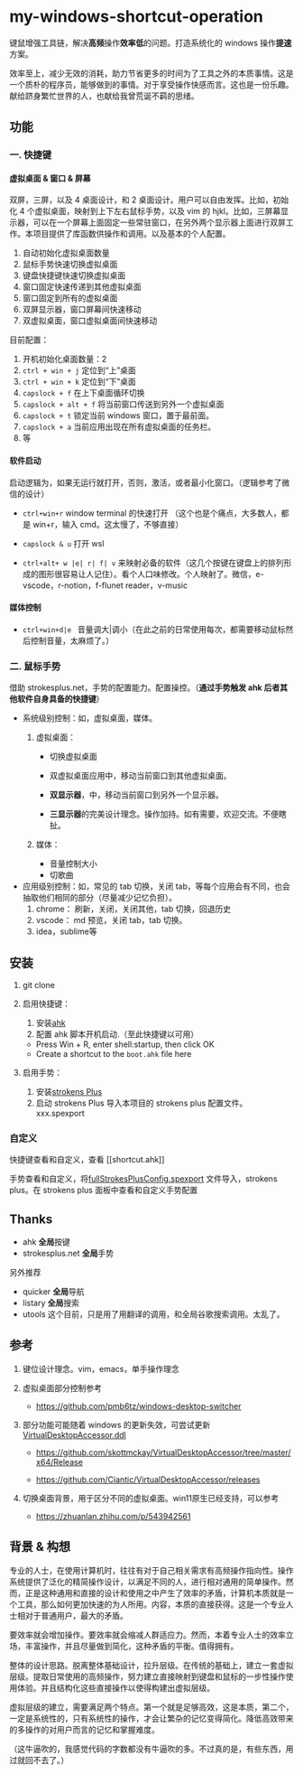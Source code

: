 # my-windows-shortcut-operation

键鼠增强工具链，解决**高频**操作**效率低**的问题。打造系统化的 windows 操作**提速**方案。

效率至上，减少无效的消耗，助力节省更多的时间为了工具之外的本质事情。这是一个质朴的程序员，能够做到的事情。对于享受操作快感而言。这也是一份乐趣。献给跻身繁忙世界的人，也献给我曾荒诞不羁的思绪。

## 功能

### 一. 快捷键

#### 虚拟桌面 & 窗口 & 屏幕

双屏，三屏，以及 4 桌面设计，和 2 桌面设计。用户可以自由发挥。比如，初始化 4 个虚拟桌面，映射到上下左右鼠标手势，以及 vim 的 hjkl。比如，三屏幕显示器，可以在一个屏幕上面固定一些常驻窗口，在另外两个显示器上面进行双屏工作。本项目提供了库函数供操作和调用。以及基本的个人配置。

1.  自动初始化虚拟桌面数量
2.  鼠标手势快速切换虚拟桌面
3.  键盘快捷键快速切换虚拟桌面
4.  窗口固定快速传递到其他虚拟桌面
5.  窗口固定到所有的虚拟桌面
6.  双屏显示器，窗口屏幕间快速移动
7.  双虚拟桌面，窗口虚拟桌面间快速移动

目前配置：

1.  开机初始化桌面数量：2
2.  `ctrl + win + j` 定位到“上”桌面
3.  `ctrl + win + k` 定位到“下”桌面
4.  `capslock + f` 在上下桌面循环切换
5.  `capslock + alt + f` 将当前窗口传送到另外一个虚拟桌面
6.  `capslock + t` 锁定当前 windows 窗口，置于最前面。
7.  `capslock + a` 当前应用出现在所有虚拟桌面的任务栏。
8.  等

#### 软件启动

启动逻辑为，如果无运行就打开，否则，激活，或者最小化窗口。（逻辑参考了微信的设计）

- `ctrl+win+r` window terminal 的快速打开 （这个也是个痛点，大多数人，都是 win+r，输入 cmd。这太慢了，不够直接）
- `capslock & u` 打开 wsl

- `ctrl+alt+ w |e| r| f| v` 来映射必备的软件（这几个按键在键盘上的排列形成的图形很容易让人记住）。看个人口味修改。个人映射了。微信，e-vscode，r-notion，f-flunet reader，v-music

#### 媒体控制

- `ctrl+win+d|e ` 音量调大|调小（在此之前的日常使用每次，都需要移动鼠标然后控制音量，太麻烦了。）

### 二. 鼠标手势

借助 strokesplus.net，手势的配置能力。配置操控。（**通过手势触发 ahk 后者其他软件自身具备的快捷键**）

- 系统级别控制：如，虚拟桌面，媒体。
   1. 虚拟桌面：
      - 切换虚拟桌面

      - 双虚拟桌面应用中，移动当前窗口到其他虚拟桌面。

      - **双显示器**，中，移动当前窗口到另外一个显示器。

      - **三显示器**的完美设计理念。操作加持。如有需要，欢迎交流。不便瞎扯。

   2. 媒体：
        - 音量控制大小
        - 切歌曲
- 应用级别控制：如，常见的 tab 切换，关闭 tab，等每个应用会有不同，也会抽取他们相同的部分（尽量减少记忆负担）。
  1. chrome： 刷新，关闭，关闭其他，tab 切换，回退历史
  2. vscode： md 预览，关闭 tab，tab 切换。
  3. idea，sublime等

## 安装

1. git clone

2. 启用快捷键：
   1. 安装[ahk](https://www.autohotkey.com/)
   2. 配置 ahk 脚本开机启动.（至此快捷键以可用）
   - Press Win + R, enter shell:startup, then click OK
   - Create a shortcut to the `boot.ahk` file here
3. 启用手势：
   1. 安装[strokens Plus](https://www.strokesplus.com/downloads/)
   2. 启动 strokens Plus 导入本项目的 strokens plus 配置文件。xxx.spexport

### 自定义

快捷键查看和自定义，查看 [[shortcut.ahk]]

手势查看和自定义，将[fullStrokesPlusConfig.spexport](fullStrokesPlusConfig.spexport) 文件导入，strokens plus。在 strokens plus 面板中查看和自定义手势配置

## Thanks

- ahk **全局**按键
- strokesplus.net **全局**手势

另外推荐

- quicker **全局**导航
- listary **全局**搜索
- utools 这个目前，只是用了用翻译的调用，和全局谷歌搜索调用。太乱了。

## 参考

1. 键位设计理念。vim，emacs，单手操作理念
2. 虚拟桌面部分控制参考
   - https://github.com/pmb6tz/windows-desktop-switcher
3. 部分功能可能随着 windows 的更新失效，可尝试更新[VirtualDesktopAccessor.ddl](VirtualDesktopAccessor.ddl) 

   - https://github.com/skottmckay/VirtualDesktopAccessor/tree/master/x64/Release

   - https://github.com/Ciantic/VirtualDesktopAccessor/releases
4. 切换桌面背景，用于区分不同的虚拟桌面。win11原生已经支持，可以参考 
   - https://zhuanlan.zhihu.com/p/543942561

## 背景 & 构想

专业的人士，在使用计算机时，往往有对于自己相关需求有高频操作指向性。操作系统提供了泛化的精简操作设计，以满足不同的人，进行相对通用的简单操作。然而，正是这种通用和直接的设计和使用之中产生了效率的矛盾，计算机本质就是一个工具，那么如何更加快速的为人所用。内容，本质的直接获得。这是一个专业人士相对于普通用户，最大的矛盾。

要效率就会增加操作。要效率就会缩减人群适应力。然而，本着专业人士的效率立场，丰富操作，并且尽量做到简化，这种矛盾的平衡。值得拥有。

整体的设计思路。脱离整体基础设计，拉升层级。在传统的基础上，建立一套虚拟层级。提取日常使用的高频操作，努力建立直接映射到键盘和鼠标的一步性操作使用体验。并且结构化这些直接操作以使得构建出虚拟层级。

虚拟层级的建立，需要满足两个特点。第一个就是足够高效，这是本质，第二个，一定是系统性的，只有系统性的操作，才会让繁杂的记忆变得简化。降低高效带来的多操作的对用户而言的记忆和掌握难度。

（这牛逼吹的，我感觉代码的字数都没有牛逼吹的多。不过真的是，有些东西，用过就回不去了。）
